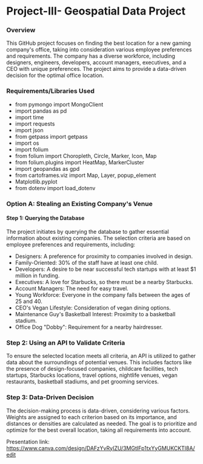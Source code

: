 # Project-III- Geospatial Data Project

### Overview

This GitHub project focuses on finding the best location for a new gaming company's office, taking into consideration various employee preferences and requirements. The company has a diverse workforce, including designers, engineers, developers, account managers, executives, and a CEO with unique preferences. The project aims to provide a data-driven decision for the optimal office location.


### Requirements/Libraries Used

* from pymongo import MongoClient
* import pandas as pd
* import time
* import requests
* import json
* from getpass import getpass
* import os
* import folium
* from folium import Choropleth, Circle, Marker, Icon, Map
* from folium.plugins import HeatMap, MarkerCluster
* import geopandas as gpd
* from cartoframes.viz import Map, Layer, popup_element
* Matplotlib.pyplot
* from dotenv import load_dotenv

### Option A: Stealing an Existing Company's Venue

#### Step 1: Querying the Database

The project initiates by querying the database to gather essential information about existing companies. The selection criteria are based on employee preferences and requirements, including:

* Designers: A preference for proximity to companies involved in design.
* Family-Oriented: 30% of the staff have at least one child.
* Developers: A desire to be near successful tech startups with at least $1 million in funding.
* Executives: A love for Starbucks, so there must be a nearby Starbucks.
* Account Managers: The need for easy travel.
* Young Workforce: Everyone in the company falls between the ages of 25 and 40.
* CEO's Vegan Lifestyle: Consideration of vegan dining options.
* Maintenance Guy's Basketball Interest: Proximity to a basketball stadium.
* Office Dog "Dobby": Requirement for a nearby hairdresser.

### Step 2: Using an API to Validate Criteria

To ensure the selected location meets all criteria, an API is utilized to gather data about the surroundings of potential venues. This includes factors like the presence of design-focused companies, childcare facilities, tech startups, Starbucks locations, travel options, nightlife venues, vegan restaurants, basketball stadiums, and pet grooming services.

### Step 3: Data-Driven Decision

The decision-making process is data-driven, considering various factors. Weights are assigned to each criterion based on its importance, and distances or densities are calculated as needed. The goal is to prioritize and optimize for the best overall location, taking all requirements into account.


Presentation link: https://www.canva.com/design/DAFzYvRyIZU/3MGtIFp1txYyGMUKCKTl8A/edit 

